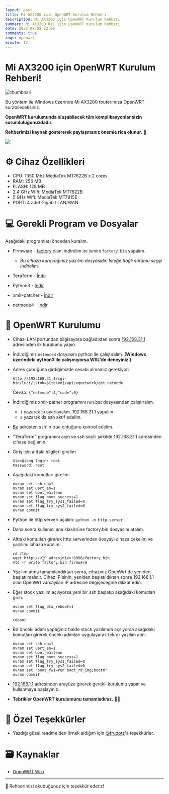```yaml
---
layout: post
title: Mi AX3200 için OpenWRT Kurulum Rehberi
description: Mi AX3200 için OpenWRT Kurulum Rehberi
summary: Mi AX3200 R1C için OpenWRT Kurulum Rehberi
date: 2023-08-02 22:00
comments: true
tags: openwrt
minute: 13
--- 
```

# Mi AX3200 için OpenWRT Kurulum Rehberi!

![thumbnail](https://github.com/yucellmustafa/yucellmustafa.github.io/assets/49123562/48989e7c-6d7b-4487-8e58-e5597f8c22bb)

Bu yöntem ile Windows üzerinde Mi AX3200 routerımıza OpenWRT kurabileceksiniz.  

**OpenWRT kurulumunda oluşabilecek tüm komplikasyonlar sizin sorumluluğunuzdadır.**  

**Rehberimizi kaynak göstererek paylaşmanız önemle rica olunur.** 🙏

<p align="left">
  <a href="https://youtu.be/zi18xRQkthU"><img src="https://img.shields.io/badge/Youtube-Kurulum Video Rehberi-blue?logo=youtube&logoColor=white"/></a>
</p>
  

# ⚙️ Cihaz Özellikleri

- CPU: 1350 Mhz MediaTek MT7622B x 2 cores
- RAM: 256 MB
- FLASH: 128 MB
- 2.4 GHz Wifi: MediaTek MT7622B
- 5 GHz Wifi: MediaTek MT7915E
- PORT: 4 adet Gigabit LAN/WAN

# 💻 Gerekli Program ve Dosyalar
Aşağıdaki programları önceden kuralım.

- Firmware - [factory](https://firmware-selector.openwrt.org/?version=22.03.5&target=mediatek%2Fmt7622&id=xiaomi_redmi-router-ax6s) olanı indirelim ve ismini `factory.bin` yapalım.
  - *Bu cihaza kuracağımız yazılım dosyasıdır. İsteğe bağlı sürümü seçip indirelim.*

- TeraTerm - [İndir](https://github.com/yucellmustafa/yucellmustafa.github.io/releases/download/v1.0/2-Teraterm-4.106.exe)

- Python3 - [İndir](https://www.python.org/downloads/)

- xmir-patcher - [İndir](https://github.com/openwrt-xiaomi/xmir-patcher)

- netmode4 - [İndir](https://gist.githubusercontent.com/jmceleney/33c626a33960ac8a1764614cf57420cd/raw/2426919fcf6a06f6c24b03faae9dd805bf50b4f0/xiaomi-enable-mesh-telnet.py)

# 🚀 OpenWRT Kurulumu

- Cihazı LAN portundan bilgisayara bağladıktan sonra [192.168.31.1](http://192.168.31.1/) adresinden ilk kurulumu yapın.

- İndirdiğimiz `netmode4` dosyasını python ile çalıştıralım. **(Windows üzerindeki python3 ile çalışmıyorsa WSL'de deneyiniz.)**

- Adres çubuğuna girdiğimizde cevabı almamız gerekiyor:

  `http://192.168.31.1/cgi-bin/luci/;stok=${token}/api/xqnetwork/get_netmode`

  Cevap: `{"netmode":4,"code":0}`

- İndirdiğimiz xmir-pather programını run.bat dosyasından çalıştıralım. 

  - `1` yazarak ip ayarlayalım. 192.168.31.1 yapalım.
  - `2` yazarak da ssh aktif edelim.

- [Bu](http://192.168.31.1/cgi-bin/luci/api/xqsystem/fac_info) adresten ssh'ın true olduğunu kontrol edelim.

- "TeraTerm" programını açın ve ssh seçili şekilde 192.168.31.1 adresinden cihaza bağlanın.

- Giriş için alttaki bilgileri girelim
  
  ```
  XiaoQiang login: root
  Password: root
  ```
- Aşağıdaki komutları girelim: 
  ```
  nvram set ssh_en=1
  nvram set uart_en=1
  nvram set boot_wait=on
  nvram set flag_boot_success=1
  nvram set flag_try_sys1_failed=0
  nvram set flag_try_sys2_failed=0
  nvram commit
  ```

- Python ile http serveri açalım: `python -m http.server`

- Daha sonra kullanıcı ana klasörüne factory.bin dosyasını atalım.

- Alttaki komutları girerek http serverinden dosyayı cihaza çekelim ve yazılımı cihaza kuralım:
  ```
  cd /tmp
  wget http://<IP adresiniz>:8000/factory.bin
  mtd -r write factory.bin firmware
  ```

- Yazılım atma tamamlandıktan sonra, cihazınız OpenWrt'de yeniden başlatılmalıdır. Cihaz IP'sinin, yeniden başlatıldıktan sonra 192.168.1.1 olan OpenWrt varsayılan IP adresine değişeceğine dikkat edin.

- Eğer stock yazılım açılıyorsa yeni bir ssh başlatıp aşağıdaki komutları girin:
  ```
  nvram set flag_ota_reboot=1
  nvram commit

  reboot
  ```
- Bir önceki adımı yaptığınız halde stock yazılımda açılıyorsa aşağıdaki komutları girerek önceki adımları uygulayarak tekrar yazılım atın:

  ```
  nvram set ssh_en=1
  nvram set uart_en=1
  nvram set boot_wait=on
  nvram set flag_boot_success=1
  nvram set flag_try_sys1_failed=0
  nvram set flag_try_sys2_failed=0
  nvram set "boot_fw1=run boot_rd_img;bootm"
  nvram commit
  ```

- [192.168.1.1](http://192.168.1.1/) adresinden arayüze girerek gerekli kurulumu yapın ve kullanmaya başlayınız.

- **Tebrikler OpenWRT kurulumunu tamamladınız.** 👏👏

# 💖 Özel Teşekkürler
- Yazdığı güzel readme'den örnek aldığım için [@frudotz](https://github.com/frudotz)'a teşekkürler.

# 🗃️ Kaynaklar
- [OpenWRT Wiki](https://openwrt.org/toh/xiaomi/ax3200)

---
🎀 Rehberimizi okuduğunuz için teşekkür ederiz!  
